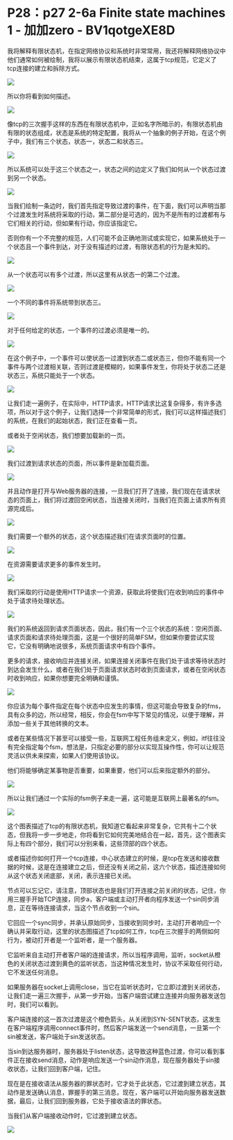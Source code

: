 # P28：p27 2-6a Finite state machines 1 - 加加zero - BV1qotgeXE8D

我将解释有限状态机，在指定网络协议和系统时非常常用，我还将解释网络协议中他们通常如何被绘制，我将以展示有限状态机结束，这属于tcp规范，它定义了tcp连接的建立和拆除方式。



![](img/7f23cc41c167966713c471a46a84fc50_1.png)

所以你将看到如何描述。

![](img/7f23cc41c167966713c471a46a84fc50_3.png)

像tcp的三次握手这样的东西在有限状态机中，正如名字所暗示的，有限状态机由有限的状态组成，状态是系统的特定配置，我将从一个抽象的例子开始，在这个例子中，我们有三个状态，状态一，状态二和状态三。



![](img/7f23cc41c167966713c471a46a84fc50_5.png)

所以系统可以处于这三个状态之一，状态之间的边定义了我们如何从一个状态过渡到另一个状态。

![](img/7f23cc41c167966713c471a46a84fc50_7.png)

当我们绘制一条边时，我们首先指定导致过渡的事件，在下面，我们可以声明当那个过渡发生时系统将采取的行动，第二部分是可选的，因为不是所有的过渡都有与它们相关的行动，但如果有行动，你应该指定它。

否则你有一个不完整的规范，人们可能不会正确地测试或实现它，如果系统处于一个状态且一个事件到达，对于没有描述的过渡，有限状态机的行为是未知的。



![](img/7f23cc41c167966713c471a46a84fc50_9.png)

从一个状态可以有多个过渡，所以这里有从状态一的第二个过渡。

![](img/7f23cc41c167966713c471a46a84fc50_11.png)

一个不同的事件将系统带到状态三。

![](img/7f23cc41c167966713c471a46a84fc50_13.png)

对于任何给定的状态，一个事件的过渡必须是唯一的。

![](img/7f23cc41c167966713c471a46a84fc50_15.png)

在这个例子中，一个事件可以使状态一过渡到状态二或状态三，但你不能有同一个事件与两个过渡相关联，否则过渡是模糊的，如果事件发生，你将处于状态二还是状态三，系统只能处于一个状态。



![](img/7f23cc41c167966713c471a46a84fc50_17.png)

让我们走一遍例子，在实际中，HTTP请求，HTTP请求比这复杂得多，有许多选项，所以对于这个例子，让我们选择一个非常简单的形式，我们可以这样描述我们的系统，在我们的起始状态，我们正在查看一页。

或者处于空闲状态，我们想要加载新的一页。

![](img/7f23cc41c167966713c471a46a84fc50_19.png)

我们过渡到请求状态的页面，所以事件是新加载页面。

![](img/7f23cc41c167966713c471a46a84fc50_21.png)

并且动作是打开与Web服务器的连接，一旦我们打开了连接，我们现在在请求状态的页面上，我们将过渡回空闲状态，当连接关闭时，当我们在页面上请求所有资源完成后。



![](img/7f23cc41c167966713c471a46a84fc50_23.png)

我们需要一个额外的状态，这个状态描述我们在请求页面时的位置。

![](img/7f23cc41c167966713c471a46a84fc50_25.png)

在资源需要请求更多的事件发生时。

![](img/7f23cc41c167966713c471a46a84fc50_27.png)

我们采取的行动是使用HTTP请求一个资源，获取此将使我们在收到响应的事件中处于请求待处理状态。

![](img/7f23cc41c167966713c471a46a84fc50_29.png)

我们的系统返回到请求页面状态，因此，我们有一个三个状态的系统：空闲页面、请求页面和请求待处理页面，这是一个很好的简单FSM，但如果你要尝试实现它，它没有明确地说很多，系统页面请求中有四个事件。

更多的请求，接收响应并连接关闭，如果连接关闭事件在我们处于请求等待状态时到达会发生什么，或者在我们处于页面请求状态时收到页面请求，或者在空闲状态时收到响应，如果你想要完全明确和谨慎。



![](img/7f23cc41c167966713c471a46a84fc50_31.png)

你应该为每个事件指定在每个状态中应发生的事情，但这可能会导致复杂的fms，具有众多的边，所以经常，相反，你会在fsm中写下常见的情况，以便于理解，并添加一些关于其他转换的文本。

或者在某些情况下甚至可以接受一些，互联网工程任务组未定义，例如，itf往往没有完全指定每个fsm，想法是，只指定必要的部分以实现互操作性，你可以让规范灵活以供未来探索，如果人们使用该协议。

他们将能够确定某事物是否重要，如果重要，他们可以后来指定额外的部分。

![](img/7f23cc41c167966713c471a46a84fc50_33.png)

所以让我们通过一个实际的fsm例子来走一遍，这可能是互联网上最著名的fsm。

![](img/7f23cc41c167966713c471a46a84fc50_35.png)

这个图表描述了tcp的有限状态机，我知道它看起来非常复杂，它共有十二个状态，但我将一步一步地走，你将看到它如何完美地结合在一起，首先，这个图表实际上有四个部分，我们可以分别来看，这些顶部的四个状态。

或者描述你如何打开一个tcp连接，中心状态建立的时候，是tcp在发送和接收数据的时候，这是在连接建立之后，但还没有关闭之前，这六个状态，描述连接如何从这个状态关闭底部，关闭，表示连接已关闭。

节点可以忘记它，请注意，顶部状态也是我们打开连接之前关闭的状态，记住，你用三握手开始TCP连接，同步a，客户端或主动打开者向程序发送一个sin同步消息，正在等待连接请求，当这个节点收到一个sin。

它回应一个sync同步，并承认原始同步，当接收到同步时，主动打开者响应一个确认并采取行动，这里的状态图描述了tcp如何工作，tcp在三次握手的两侧如何行为，被动打开者是一个监听者，是一个服务器。

它监听来自主动打开者客户端的连接请求，所以当程序调用，监听，socket从橙色的关闭状态过渡到黄色的监听状态，当这种情况发生时，协议不采取任何行动，它不发送任何消息。

如果服务器在socket上调用close，当它在监听状态时，它立即过渡到关闭状态，让我们走一遍三次握手，从第一步开始，当客户端尝试建立连接并向服务器发送包时，我们可以看到。

客户端连接的这一首次过渡是这个橙色箭头，从关闭到SYN-SENT状态，这发生在客户端程序调用connect事件时，然后客户端发送一个send消息，一旦第一个sin被发送，客户端处于sin发送状态。

当sin到达服务器时，服务器处于listen状态，这导致这种蓝色过渡，你可以看到事件正在接收send消息，动作是响应发送一个sin动作消息，现在服务器处于sin接收状态，让我们回到客户端，记住。

现在是在接收语法从服务器的罪状态时，它才处于此状态，它过渡到建立状态，其动作是发送确认消息，罪握手的第三消息，现在，客户端可以开始向服务器发送数据，最后，让我们回到服务器，它处于接收语法的罪状态。

当我们从客户端接收动作时，它过渡到建立状态。

![](img/7f23cc41c167966713c471a46a84fc50_37.png)